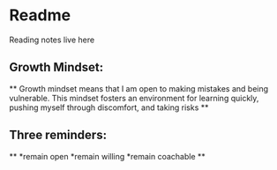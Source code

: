 # Readme
Reading notes live here
## Growth Mindset: 
** Growth mindset means that I am open to making mistakes and being vulnerable. This mindset fosters an environment for learning quickly, pushing myself through discomfort, and taking risks **
## Three reminders:
** *remain open
   *remain willing
   *remain coachable **
